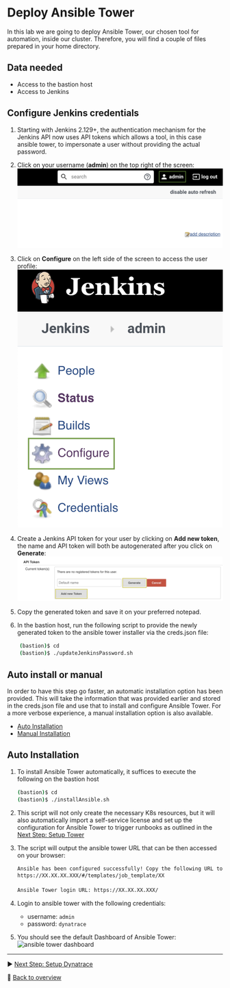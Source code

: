 # Deploy Ansible Tower

In this lab we are going to deploy Ansible Tower, our chosen tool for automation, inside our cluster. Therefore, you will find a couple of files prepared in your home directory.

## Data needed

* Access to the bastion host
* Access to Jenkins

## Configure Jenkins credentials

1. Starting with Jenkins 2.129+, the authentication mechanism for the Jenkins API now uses API tokens which allows a tool, in this case ansible tower, to impersonate a user without providing the actual password.

1. Click on your username (**admin**) on the top right of the screen:
![jenkins user](../assets/jenkins_user.png)

1. Click on **Configure** on the left side of the screen to access the user profile:
![jenkins user configure](../assets/jenkins-user-configure.png)

1. Create a Jenkins API token for your user by clicking on **Add new token**, the name and API token will both be autogenerated after you click on **Generate**:
![jenkins api token](../assets/jenkins-api-token.png)

1. Copy the generated token and save it on your preferred notepad.

1. In the bastion host, run the following script to provide the newly generated token to the ansible tower installer via the creds.json file:

```bash
    (bastion)$ cd
    (bastion)$ ./updateJenkinsPassword.sh
```

## Auto install or manual
In order to have this step go faster, an automatic installation option has been provided. This will take the information that was provided earlier and stored in the creds.json file and use that to install and configure Ansible Tower. For a more verbose experience, a manual installation option is also available.

* [Auto Installation](#auto-installation)
* [Manual Installation](./manual-installation.md)

## Auto Installation

1. To install Ansible Tower automatically, it suffices to execute the following on the bastion host

    ```bash
    (bastion)$ cd
    (bastion)$ ./installAnsible.sh
    ```

1. This script will not only create the necessary K8s resources, but it will also automatically import a self-service license and set up the configuration for Ansible Tower to trigger runbooks as outlined in the [Next Step: Setup Tower](../02_Setup_Tower)

1. The script will output the ansible tower URL that can be then accessed on your browser:

    ```bash
    Ansible has been configured successfully! Copy the following URL to set it as an Ansible Job URL in the Dynatrace notification settings:
    https://XX.XX.XX.XXX/#/templates/job_template/XX

    Ansible Tower login URL: https://XX.XX.XX.XXX/
    ```

1. Login to ansible tower with the following credentials:

    * username: `admin`
    * password: `dynatrace`

1. You should see the default Dashboard of Ansible Tower:
![ansible tower dashboard](../assets/ansible-tower-initial.png)

---

:arrow_forward: [Next Step: Setup Dynatrace](../03_Setup_Dynatrace)

:arrow_up_small: [Back to overview](../)
